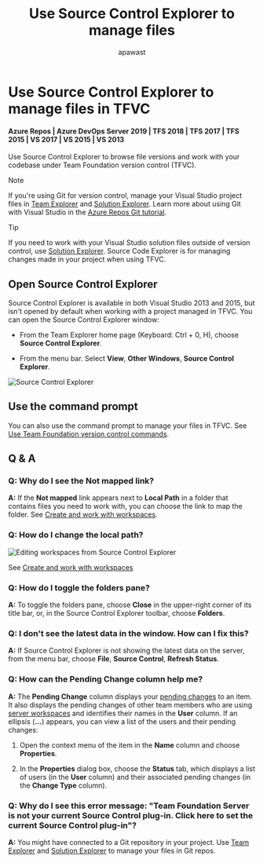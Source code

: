 ﻿---
title: Use Source Control Explorer to manage files
titleSuffix: Azure Repos
description: Use Source Control Explorer to manage files under version control
ms.assetid: 2781688e-ac66-4ea5-acd3-f045ba757f13
ms.technology: devops-code-tfvc
ms.author: apawast
author: apawast
ms.topic: conceptual
ms.date: 12/05/2016
monikerRange: '>= tfs-2015'
---

# Use Source Control Explorer to manage files in TFVC

#### Azure Repos | Azure DevOps Server 2019 | TFS 2018 | TFS 2017 | TFS 2015 | VS 2017 | VS 2015 | VS 2013

Use Source Control Explorer to browse file versions and work with your codebase under Team Foundation version control (TFVC).

> [!NOTE]
> If you're using Git for version control, manage your Visual Studio project files in [Team Explorer](../../user-guide/work-team-explorer.md) and [Solution Explorer](/visualstudio/ide/solutions-and-projects-in-visual-studio#solution-explorer). Learn more about using Git with Visual Studio in the [Azure Repos Git tutorial](../../repos/git/gitworkflow.md).

> [!TIP]
> If you need to work with your Visual Studio solution files outside of version control, use [Solution Explorer](/visualstudio/ide/solutions-and-projects-in-visual-studio#solution-explorer).
> Source Code Explorer is for managing changes made in your project when using TFVC.

## Open Source Control Explorer

Source Control Explorer is available in both Visual Studio 2013 and 2015, but isn't opened by default when working with a project managed in TFVC. You can open the Source Control Explorer window:

- From the Team Explorer home page (Keyboard: Ctrl + 0, H), choose **Source Control Explorer**.

- From the menu bar. Select **View**, **Other Windows**, **Source Control Explorer**.

![Source Control Explorer](media/use-source-control-explorer-manage-files-under-version-control/IC612245.png)

## Use the command prompt

You can also use the command prompt to manage your files in TFVC. See [Use Team Foundation version control commands](use-team-foundation-version-control-commands.md).

## Q & A

### Q: Why do I see the Not mapped link?

**A:** If the **Not mapped** link appears next to **Local Path** in a folder that contains files you need to work with, you can choose the link to map the folder. See [Create and work with workspaces](create-work-workspaces.md).

### Q: How do I change the local path?

![Editing workspaces from Source Control Explorer](media/use-source-control-explorer-manage-files-under-version-control/IC698934.png)

See [Create and work with workspaces](create-work-workspaces.md)

### Q: How do I toggle the folders pane?

**A:** To toggle the folders pane, choose **Close** in the upper-right corner of its title bar, or, in the Source Control Explorer toolbar, choose **Folders**.

### Q: I don't see the latest data in the window. How can I fix this?

**A:** If Source Control Explorer is not showing the latest data on the server, from the menu bar, choose **File**, **Source Control**, **Refresh Status**.

### Q: How can the Pending Change column help me?

**A:** The **Pending Change** column displays your [pending changes](develop-code-manage-pending-changes.md) to an item. It also displays the pending changes of other team members who are using [server workspaces](decide-between-using-local-server-workspace.md) and identifies their names in the **User** column. If an ellipsis (**...**) appears, you can view a list of the users and their pending changes:

1.  Open the context menu of the item in the **Name** column and choose **Properties**.

2.  In the **Properties** dialog box, choose the **Status** tab, which displays a list of users (in the **User** column) and their associated pending changes (in the **Change Type** column).

### Q: Why do I see this error message: "Team Foundation Server is not your current Source Control plug-in. Click here to set the current Source Control plug-in"?

**A:** You might have connected to a Git repository in your project. Use [Team Explorer](../../user-guide/work-team-explorer.md) and [Solution Explorer](/visualstudio/ide/solutions-and-projects-in-visual-studio#solution-explorer) to manage your files in Git repos.
